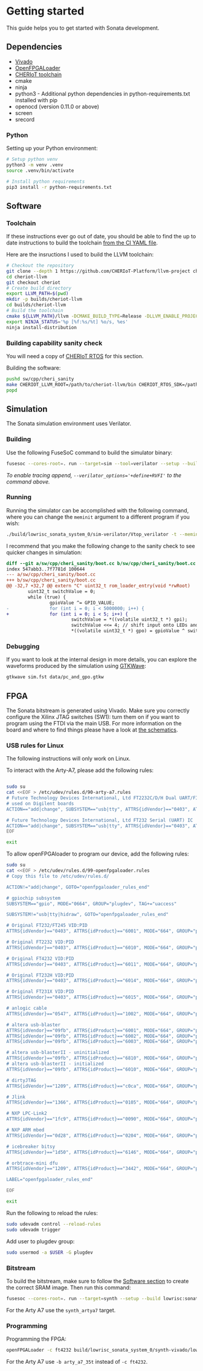 # Getting started

This guide helps you to get started with Sonata development.

## Dependencies

- [Vivado](https://www.xilinx.com/support/download.html)
- [OpenFPGALoader](https://github.com/trabucayre/openFPGALoader)
- [CHERIoT toolchain](https://github.com/CHERIoT-Platform/llvm-project/tree/cheriot)
- cmake
- ninja
- python3 - Additional python dependencies in python-requirements.txt installed with pip
- openocd (version 0.11.0 or above)
- screen
- srecord

### Python

Setting up your Python environment:
```sh
# Setup python venv
python3 -m venv .venv
source .venv/bin/activate

# Install python requirements
pip3 install -r python-requirements.txt
```

## Software

### Toolchain
If these instructions ever go out of date, you should be able to find the up to date instructions to build the toolchain [from the CI YAML file](https://github.com/CHERIoT-Platform/llvm-project/blob/cheriot/.cirrus.yml).

Here are the insructions I used to build the LLVM toolchain:
```sh
# Checkout the repository
git clone --depth 1 https://github.com/CHERIoT-Platform/llvm-project cheriot-llvm
cd cheriot-llvm
git checkout cheriot
# Create build directory
export LLVM_PATH=$(pwd)
mkdir -p builds/cheriot-llvm
cd builds/cheriot-llvm
# Build the toolchain
cmake ${LLVM_PATH}/llvm -DCMAKE_BUILD_TYPE=Release -DLLVM_ENABLE_PROJECTS="clang;clang-tools-extra;lld" -DCMAKE_INSTALL_PREFIX=install -DLLVM_ENABLE_UNWIND_TABLES=NO -DLLVM_TARGETS_TO_BUILD=RISCV -DLLVM_DISTRIBUTION_COMPONENTS="clang;clangd;lld;llvm-objdump;llvm-objcopy" -G Ninja
export NINJA_STATUS='%p [%f:%s/%t] %o/s, %es'
ninja install-distribution
```

### Building capability sanity check
You will need a copy of [CHERIoT RTOS](https://github.com/microsoft/cheriot-rtos/tree/main) for this section.

Building the software:
```sh
pushd sw/cpp/cheri_sanity
make CHERIOT_LLVM_ROOT=/path/to/cheriot-llvm/bin CHERIOT_RTOS_SDK=/path/to/cheriot-rtos/sdk
popd
```

## Simulation

The Sonata simulation environment uses Verilator.

### Building

Use the following FuseSoC command to build the simulator binary:
```sh
fusesoc --cores-root=. run --target=sim --tool=verilator --setup --build lowrisc:sonata:system
```

*To enable tracing append, `--verilator_options='+define+RVFI'` to the command above.*

### Running

Running the simulator can be accomplished with the following command, where you can change the `meminit` argument to a different program if you wish:
```sh
./build/lowrisc_sonata_system_0/sim-verilator/Vtop_verilator -t --meminit=ram,./sw/cpp/cheri_sanity/boot.elf
```

I recommend that you make the following change to the sanity check to see quicker changes in simulation:
```diff
diff --git a/sw/cpp/cheri_sanity/boot.cc b/sw/cpp/cheri_sanity/boot.cc
index 547abb3..7f7781d 100644
--- a/sw/cpp/cheri_sanity/boot.cc
+++ b/sw/cpp/cheri_sanity/boot.cc
@@ -32,7 +32,7 @@ extern "C" uint32_t rom_loader_entry(void *rwRoot)
        uint32_t switchValue = 0;
        while (true) {
                gpioValue ^= GPIO_VALUE;
-               for (int i = 0; i < 5000000; i++) {
+               for (int i = 0; i < 5; i++) {
                        switchValue = *((volatile uint32_t *) gpi);
                        switchValue <<= 4; // shift input onto LEDs and skipping LCD pins
                        *((volatile uint32_t *) gpo) = gpioValue ^ switchValue;
```

### Debugging

If you want to look at the internal design in more details, you can explore the waveforms produced by the simulation using [GTKWave](http://gtkwave.sourceforge.net/):
```sh
gtkwave sim.fst data/pc_and_gpo.gtkw
```

## FPGA

The Sonata bitstream is generated using Vivado.
Make sure you correctly configure the Xilinx JTAG switches (SW1): turn them on if you want to program using the FTDI via the main USB.
For more information on the board and where to find things please have a look at [the schematics](https://github.com/newaetech/sonata-pcb/blob/main/sonata-schematics-r08.pdf).

### USB rules for Linux

The following instructions will only work on Linux.

To interact with the Arty-A7, please add the following rules:
```sh

sudo su
cat <<EOF > /etc/udev/rules.d/90-arty-a7.rules
# Future Technology Devices International, Ltd FT2232C/D/H Dual UART/FIFO IC
# used on Digilent boards
ACTION=="add|change", SUBSYSTEM=="usb|tty", ATTRS{idVendor}=="0403", ATTRS{idProduct}=="6010", ATTRS{manufacturer}=="Digilent", MODE="0666"

# Future Technology Devices International, Ltd FT232 Serial (UART) IC
ACTION=="add|change", SUBSYSTEM=="usb|tty", ATTRS{idVendor}=="0403", ATTRS{idProduct}=="6001", MODE="0666"
EOF

exit
```

To allow openFPGAloader to program our device, add the following rules:
```sh
sudo su
cat <<EOF > /etc/udev/rules.d/99-openfpgaloader.rules
# Copy this file to /etc/udev/rules.d/

ACTION!="add|change", GOTO="openfpgaloader_rules_end"

# gpiochip subsystem
SUBSYSTEM=="gpio", MODE="0664", GROUP="plugdev", TAG+="uaccess"

SUBSYSTEM!="usb|tty|hidraw", GOTO="openfpgaloader_rules_end"

# Original FT232/FT245 VID:PID
ATTRS{idVendor}=="0403", ATTRS{idProduct}=="6001", MODE="664", GROUP="plugdev", TAG+="uaccess"

# Original FT2232 VID:PID
ATTRS{idVendor}=="0403", ATTRS{idProduct}=="6010", MODE="664", GROUP="plugdev", TAG+="uaccess"

# Original FT4232 VID:PID
ATTRS{idVendor}=="0403", ATTRS{idProduct}=="6011", MODE="664", GROUP="plugdev", TAG+="uaccess"

# Original FT232H VID:PID
ATTRS{idVendor}=="0403", ATTRS{idProduct}=="6014", MODE="664", GROUP="plugdev", TAG+="uaccess"

# Original FT231X VID:PID
ATTRS{idVendor}=="0403", ATTRS{idProduct}=="6015", MODE="664", GROUP="plugdev", TAG+="uaccess"

# anlogic cable
ATTRS{idVendor}=="0547", ATTRS{idProduct}=="1002", MODE="664", GROUP="plugdev", TAG+="uaccess"

# altera usb-blaster
ATTRS{idVendor}=="09fb", ATTRS{idProduct}=="6001", MODE="664", GROUP="plugdev", TAG+="uaccess"
ATTRS{idVendor}=="09fb", ATTRS{idProduct}=="6002", MODE="664", GROUP="plugdev", TAG+="uaccess"
ATTRS{idVendor}=="09fb", ATTRS{idProduct}=="6003", MODE="664", GROUP="plugdev", TAG+="uaccess"

# altera usb-blasterII - uninitialized
ATTRS{idVendor}=="09fb", ATTRS{idProduct}=="6810", MODE="664", GROUP="plugdev", TAG+="uaccess"
# altera usb-blasterII - initialized
ATTRS{idVendor}=="09fb", ATTRS{idProduct}=="6010", MODE="664", GROUP="plugdev", TAG+="uaccess"

# dirtyJTAG
ATTRS{idVendor}=="1209", ATTRS{idProduct}=="c0ca", MODE="664", GROUP="plugdev", TAG+="uaccess"

# Jlink
ATTRS{idVendor}=="1366", ATTRS{idProduct}=="0105", MODE="664", GROUP="plugdev", TAG+="uaccess"

# NXP LPC-Link2
ATTRS{idVendor}=="1fc9", ATTRS{idProduct}=="0090", MODE="664", GROUP="plugdev", TAG+="uaccess"

# NXP ARM mbed
ATTRS{idVendor}=="0d28", ATTRS{idProduct}=="0204", MODE="664", GROUP="plugdev", TAG+="uaccess"

# icebreaker bitsy
ATTRS{idVendor}=="1d50", ATTRS{idProduct}=="6146", MODE="664", GROUP="plugdev", TAG+="uaccess"

# orbtrace-mini dfu
ATTRS{idVendor}=="1209", ATTRS{idProduct}=="3442", MODE="664", GROUP="plugdev", TAG+="uaccess"

LABEL="openfpgaloader_rules_end"

EOF

exit

```

Run the following to reload the rules:
```sh
sudo udevadm control --reload-rules
sudo udevadm trigger
```

Add user to plugdev group:
```sh
sudo usermod -a $USER -G plugdev
```

### Bitstream

To build the bitstream, make sure to follow the [Software section](#software) to create the correct SRAM image.
Then run this command:
```sh
fusesoc --cores-root=. run --target=synth --setup --build lowrisc:sonata:system
```

For the Arty A7 use the `synth_artya7` target.

### Programming

Programming the FPGA:
```sh
openFPGALoader -c ft4232 build/lowrisc_sonata_system_0/synth-vivado/lowrisc_sonata_system_0.bit
```

For the Arty A7 use `-b arty_a7_35t` instead of `-c ft4232`.
